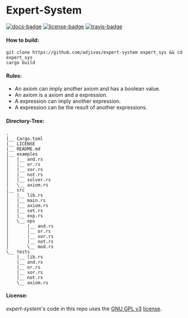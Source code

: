 # Expert-System

[![docs-badge][]][docs] [![license-badge][]][license] [![travis-badge][]][travis]

#### How to build:
```shell
git clone https://github.com/adjivas/expert-system expert_sys && cd expert_sys
cargo build
```

#### Rules:
* An axiom can imply another axiom and has a boolean value.
* An axiom is a axiom and a expression.
* A expression can imply another expression.
* A expression can be the result of another expressions.

#### Directory-Tree:
```shell
.
|__ Cargo.toml
|__ LICENSE
|__ README.md
|__ examples
│   |__ and.rs
│   |__ or.rs
│   |__ xor.rs
│   |__ not.rs
│   |__ solver.rs
│   \__ axiom.rs
|__ src
│   |__ lib.rs
│   |__ main.rs
│   |__ axiom.rs
│   |__ set.rs
│   |__ exp.rs
│   \__ ops
│       |__ and.rs
│       |__ or.rs
│       |__ xor.rs
│       |__ not.rs
│       \__ mod.rs
\__ tests
    |__ lib.rs
    |__ and.rs
    |__ or.rs
    |__ xor.rs
    |__ not.rs
    \__ axiom.rs
```

#### License:
*expert-system*'s code in this repo uses the [GNU GPL v3](http://www.gnu.org/licenses/gpl-3.0.html) [license][license].

[docs-badge]: https://img.shields.io/badge/API-docs-blue.svg?style=flat-square
[docs]: http://adjivas.github.io/expert-system/expert_sys
[license-badge]: http://img.shields.io/badge/license-GPLv3-blue.svg?style=flat-square
[license]: https://github.com/adjivas/expert-system/blob/master/LICENSE
[travis-badge]: https://travis-ci.org/adjivas/expert-system.svg?style=flat-square
[travis]: https://travis-ci.org/adjivas/expert-system
[circle-badge]: https://circleci.com/gh/adjivas/expert-system/tree/master.svg?style=svg
